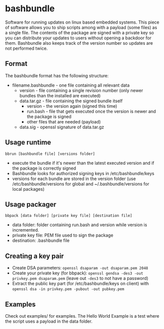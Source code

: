 bashbundle
==========

Software for running updates on linux based embedded systems.
This piece of software allows you to ship scripts among with a payload (some files) as a single file. The contents of the package are signed with a private key so you can distribute your updates to users without opening a backdoor for them. Bashbundle also keeps track of the version number so updates are not performed twice.

Format
------

The bashbundle format has the following structure:

* filename.bashbundle  - one file containing all relevant data
  * version - file containing a single revision number (only newer bundles than the installed are executed)
  * data.tar.gz - file containing the signed bundle itself
    * version - the version again (signed this time)
    * run.bash - file that gets executed once the version is newer and the package is signed
    * other files that are needed (payload)
  * data.sig - openssl signature of data.tar.gz

Usage runtime
-------------

`bbrun [bashbundle file] [versions folder]`

* execute the bundle if it's newer than the latest executed version and if the package is correctly signed
* Bashbundle looks for authorized signing keys in /etc/bashbundle/keys
* versions for each bundle are stored in the version folder (use /etc/bashbundle/versions for global and ~/.bashbundle/versions for local packages)

Usage packager
--------------

`bbpack [data folder] [private key file] [destination file]`

* data folder: folder containing run.bash and version while version is incremented.
* private key file: PEM file used to sign the package
* destination: .bashbundle file

Creating a key pair
-------------------

- Create DSA parameters: `openssl dsaparam -out dsaparam.pem 2048`
- Create your private key (for bbpack): `openssl gendsa -des3 -out privkey.pem dsaparam.pem` (leave out `-des3` to not have a password)
- Extract the public key part (for /etc/bashbundle/keys on client) with `openssl dsa -in privkey.pem -pubout -out pubkey.pem`

Examples
--------

Check out examples/ for examples. The Hello World Example is a test where the script uses a payload in the data folder.

